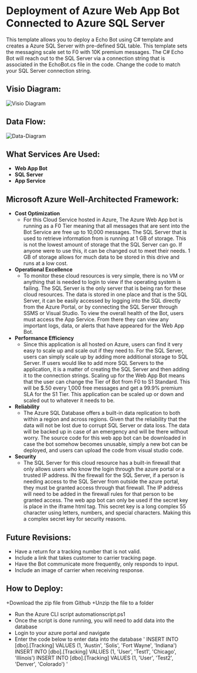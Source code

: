# Deployment of Azure Web App Bot Connected to Azure SQL Server


This template allows you to deploy a Echo Bot using C# template and creates a Azure SQL Server with pre-defined SQL table. This template sets the messaging scale set to F0 with 10K premium messages. The C# Echo Bot will reach out to the SQL Server via a connection string that is associated in the EchoBot.cs file in the code. Change the code to match your SQL Server connection string.

## Visio Diagram:
![Visio Diagram](https://user-images.githubusercontent.com/57882033/116955082-9533c280-ac5f-11eb-9eeb-b7520e39b980.jpeg)



## Data Flow:
![Data-Diagram](https://user-images.githubusercontent.com/57882033/116953794-2a34bc80-ac5c-11eb-8c38-bc888731c070.jpeg)

## What Services Are Used:
 + **Web App Bot**
 + **SQL Server**
 + **App Service**

## Microsoft Azure Well-Architected Framework:
 + **Cost Optimization**
   + For this Cloud Service hosted in Azure, The Azure Web App bot is running as a F0 Tier meaning that all messages that are sent into the Bot Service are free up to 10,000 messages. The SQL Server that is used to retrieve information from is running at 1 GB of storage. This is not the lowest amount of storage that the SQL Server can go. If anyone were to use this, it can be changed out to meet their needs. 1 GB of storage allows for much data to be stored in this drive and runs at a low cost.
 + **Operational Excellence**
   + To monitor these cloud resources is very simple, there is no VM or anything that is needed to login to view if the operating system is failing. The SQL Server is the only server that is being ran for these cloud resources. The data is stored in one place and that is the SQL Server, it can be easily accessed by logging into the SQL directly from the Azure Portal, or by connecting the SQL Server through SSMS or Visual Studio. To view the overall health of the Bot, users must access the App Service. From there they can view any important logs, data, or alerts that have appeared for the Web App Bot. 
 + **Performance Efficiency**
   + Since this application is all hosted on Azure, users can find it very easy to scale up and scale out if they need to. For the SQL Server, users can simply scale up by adding more additional storage to SQL Server. If users would like to add more SQL Servers to the application, it is a matter of creating the SQL Server and then adding it to the connection strings. Scaling up for the Web App Bot means that the user can change the Tier of Bot from F0 to S1 Standard. This will be $.50 every 1,000 free messages and get a 99.9% premium SLA for the S1 Tier. This application can be scaled up or down and scaled out to whatever it needs to be.
 + **Reliability**
   + The Azure SQL Database offers a built-in data replication to both within a region and across regions. Given that the reliability that the data will not be lost due to corrupt SQL Server or data loss. The data will be backed up in case of an emergency and will be there without worry. The source code for this web app bot can be downloaded in case the bot somehow becomes unusable, simply a new bot can be deployed, and users can upload the code from visual studio code. 
 + **Security**
   + The SQL Server for this cloud resource has a built-in firewall that only allows users who know the login through the azure portal or a trusted IP address. IN the firewall for the SQL Server, if a person is needing access to the SQL Server from outside the azure portal, they must be granted access through that firewall. The IP address will need to be added in the firewall rules for that person to be granted access. The web app bot can only be used if the secret key is place in the iframe html tag. This secret key is a long complex 55 character using letters, numbers, and special characters. Making this a complex secret key for security reasons. 

## Future Revisions:
 + Have a return for a tracking number that is not valid.
 + Include a link that takes customer to carrier tracking page.
 + Have the Bot communicate more frequently, only responds to input.
 + Include an image of carrier when receiving response.

## How to Deploy: 
 +Download the zip file from Github
 +Unzip the file to a folder
 + Run the Azure CLI script automationscript.ps1
 + Once the script is done running, you will need to add data into the database
 + Login to your azure portal and navigate 
 + Enter the code below to enter data into the database
' 
INSERT INTO [dbo].[Tracking] VALUES (1, 'Austin', 'Solis', 'Fort Wayne', 'Indiana')
INSERT INTO [dbo].[Tracking] VALUES (1, 'User', 'Test1', 'Chicago', 'Illinois')
INSERT INTO [dbo].[Tracking] VALUES (1, 'User', 'Test2', 'Denver', 'Colorado')
'

